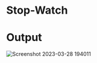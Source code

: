 # Stop-Watch
# Output 
![Screenshot 2023-03-28 194011](https://user-images.githubusercontent.com/115886693/228260898-ac62350c-4846-4e06-af79-e4cd039192b8.png)
